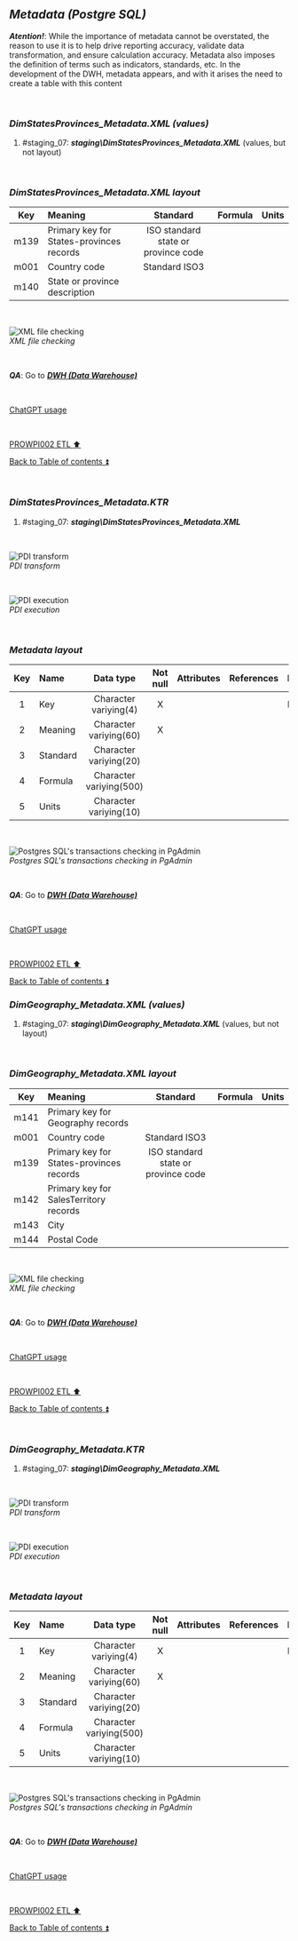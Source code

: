 ## **_Metadata (Postgre SQL)_**  

**_Atention!_**: While the importance of metadata cannot be overstated, the reason to use it is to help drive reporting accuracy, validate data transformation, and ensure calculation accuracy. Metadata also imposes the definition of terms such as indicators, standards, etc. In the development of the DWH, metadata appears, and with it arises the need to create a table with this content  

<p><br></p>

### **_DimStatesProvinces\_Metadata.XML (values)_**  
  1. #staging_07: **_staging\DimStatesProvinces\_Metadata.XML_** (values, but not layout)  

<p><br></p>

### **_DimStatesProvinces\_Metadata.XML layout_**  

| Key      	| Meaning                                 | Standard              | Formula                                                                  | Units |
| :-------: | :-------------------------------------- | :-------------------: | :----------------------------------------------------------------------- | :---: |
| m139      | Primary key for States-provinces records| ISO standard state or province code                    |                                                                           |       |
| m001      | Country code                            | Standard ISO3         |                                                                          |       |
| m140      | State or province description           |                       |                                                                          |       |

<p><br></p>  

![XML file checking](https://i.imgur.com/Mcmx71C.png)  
_XML file checking_  

<p><br></p>

**_QA_**: Go to **_[DWH (Data Warehouse)](dwh.md)_**  

<p><br></p> 

[ChatGPT usage](../CHATGPT_USAGE.md)  

<p><br></p>

[PROWPI002 ETL :arrow_up:](prowpi002_etl_adventureworksdw2022_db.md)  

[Back to Table of contents :arrow_double_up:](../README.md)  

<p><br></p>  

### **_DimStatesProvinces\_Metadata.KTR_**  
  1. #staging_07: **_staging\DimStatesProvinces\_Metadata.XML_**  

<p><br></p>  

![PDI transform](https://i.imgur.com/oxukr9x.png)  
_PDI transform_  

<p><br></p>  

![PDI execution](https://i.imgur.com/3CfGC1L.png)  
_PDI execution_ 

<p><br></p> 

### **_Metadata layout_**  

| Key	| Name                  | Data type              | Not null | Attributes | References            | Description |
| :-: | :-------------------- | :--------------------: | :------: | :--------- | :-------------------- | :-----------| 
| 1   | Key                   | Character variying(4)  | X        |            |                       | PK,FK       |
| 2   | Meaning               | Character variying(60) | X        |            |                       |             |
| 3   | Standard              | Character variying(20) |          |            |                       |             |
| 4   | Formula               | Character variying(500)|          |            |                       |             |
| 5   | Units                 | Character variying(10) |          |            |                       |             |

<p><br></p>  

![Postgres SQL's transactions checking in PgAdmin](https://i.imgur.com/e2S3DtX.png)  
_Postgres SQL's transactions checking in PgAdmin_  

<p><br></p> 

**_QA_**: Go to **_[DWH (Data Warehouse)](dwh.md)_**  

<p><br></p> 

[ChatGPT usage](../CHATGPT_USAGE.md)  

<p><br></p>

[PROWPI002 ETL :arrow_up:](prowpi002_etl_adventureworksdw2022_db.md)  

[Back to Table of contents :arrow_double_up:](../README.md)  

### **_DimGeography\_Metadata.XML (values)_**  
  1. #staging_07: **_staging\DimGeography\_Metadata.XML_** (values, but not layout)  

<p><br></p> 

### **_DimGeography\_Metadata.XML layout_**  

| Key      	| Meaning                                 | Standard              | Formula                                                                  | Units |
| :-------: | :-------------------------------------- | :-------------------: | :----------------------------------------------------------------------- | :---: |
| m141      | Primary key for Geography records       |                       |                                                                          |       |
| m001      | Country code                            | Standard ISO3         |                                                                          |       |
| m139      | Primary key for States-provinces records| ISO standard state or province code                    |                                                                           |       |
| m142      | Primary key for SalesTerritory records  |                       |                                                                          |       |
| m143      | City                                    |                       |                                                                          |       |
| m144      | Postal Code                             |                       |                                                                          |       |

<p><br></p>  

![XML file checking](https://i.imgur.com/EQWRj60.png)  
_XML file checking_  

<p><br></p> 

**_QA_**: Go to **_[DWH (Data Warehouse)](dwh.md)_**  

<p><br></p> 

[ChatGPT usage](../CHATGPT_USAGE.md)  

<p><br></p>

[PROWPI002 ETL :arrow_up:](prowpi002_etl_adventureworksdw2022_db.md)  

[Back to Table of contents :arrow_double_up:](../README.md)  

<p><br></p> 

### **_DimGeography\_Metadata.KTR_**  
  1. #staging_07: **_staging\DimGeography\_Metadata.XML_**  

<p><br></p>  

![PDI transform](https://i.imgur.com/wVkyxDR.png)  
_PDI transform_  

<p><br></p>  

![PDI execution](https://i.imgur.com/iGnLYoL.png)  
_PDI execution_ 

<p><br></p>  

### **_Metadata layout_**  

| Key	| Name                  | Data type              | Not null | Attributes | References            | Description |
| :-: | :-------------------- | :--------------------: | :------: | :--------- | :-------------------- | :-----------| 
| 1   | Key                   | Character variying(4)  | X        |            |                       | PK,FK       |
| 2   | Meaning               | Character variying(60) | X        |            |                       |             |
| 3   | Standard              | Character variying(20) |          |            |                       |             |
| 4   | Formula               | Character variying(500)|          |            |                       |             |
| 5   | Units                 | Character variying(10) |          |            |                       |             |

<p><br></p>  

![Postgres SQL's transactions checking in PgAdmin](https://i.imgur.com/33zvtJk.png)  
_Postgres SQL's transactions checking in PgAdmin_  

<p><br></p> 

**_QA_**: Go to **_[DWH (Data Warehouse)](dwh.md)_**  

<p><br></p> 

[ChatGPT usage](../CHATGPT_USAGE.md)  

<p><br></p> 

[PROWPI002 ETL :arrow_up:](prowpi002_etl_adventureworksdw2022_db.md)  

[Back to Table of contents :arrow_double_up:](../README.md)  